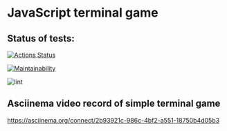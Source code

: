 # JavaScript terminal game
## Status of tests:
[![Actions Status](https://github.com/LenaRib/frontend-project-lvl1/workflows/hexlet-check/badge.svg)](https://github.com/LenaRib/frontend-project-lvl1/actions)

[![Maintainability](https://api.codeclimate.com/v1/badges/a99a88d28ad37a79dbf6/maintainability)](https://codeclimate.com/github/codeclimate/codeclimate/maintainability)

![lint](https://github.com/LenaRib/frontend-project-lvl1/workflows/lint/badge.svg?branch=main)

## Asciinema video record of simple terminal game
https://asciinema.org/connect/2b93921c-986c-4bf2-a551-18750b4d05b3
